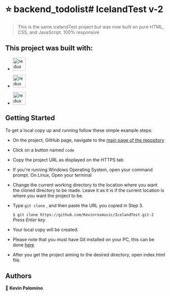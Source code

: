 # :star: backend_todolist# IcelandTest v-2

> This is the same icelandTest project but was now built on pure HTML, CSS, and JavaScript. 100% responsive

## This project was built with:

- <a href="https://www.w3schools.com/mongodb/" target="_blank"> <img src="https://cdn.jsdelivr.net/gh/devicons/devicon/icons/mongodb/mongodb-original.svg" alt="redux" width="40" height="40" /> </a>

- <a href="https://www.w3schools.com/nodejs/" target="_blank"> <img src="https://cdn.jsdelivr.net/gh/devicons/devicon/icons/nodejs/nodejs-original.svg" alt="redux" width="40" height="40" /> </a>

- <a href="https://www.w3schools.com/express/" target="_blank"> <img src="https://cdn.jsdelivr.net/gh/devicons/devicon/icons/express/express-original.svg" alt="redux" width="40" height="40" /> </a>
          
## Getting Started

To get a local copy up and running follow these simple example steps:

- On the project, GitHub page, navigate to the  [main page of the repository](https://github.com/Kevinrosmusic/IcelandTest-2.git)

- Click on a button named `code`

- Copy the project URL as displayed on the HTTPS tab

- If you're running Windows Operating System, open your command prompt. On Linux, Open your terminal

- Change the current working directory to the location where you want the cloned directory to be made. Leave it as it is if the current location is where you want the project to be. 

- Type `git clone` , and then paste the URL you copied in Step 3.<br>

  `$ git clone https://github.com/Kevinrosmusic/IcelandTest.git-2` <em>Press Enter key</em><br>

- Your local copy will be created.

- Please note that you must have Git installed on your PC, this can be done [here](https://gist.github.com/derhuerst/1b15ff4652a867391f03)

- After you get the project aiming to the desired directory, open index.html file. 

## Authors

👤 **Kevin Palomino**



